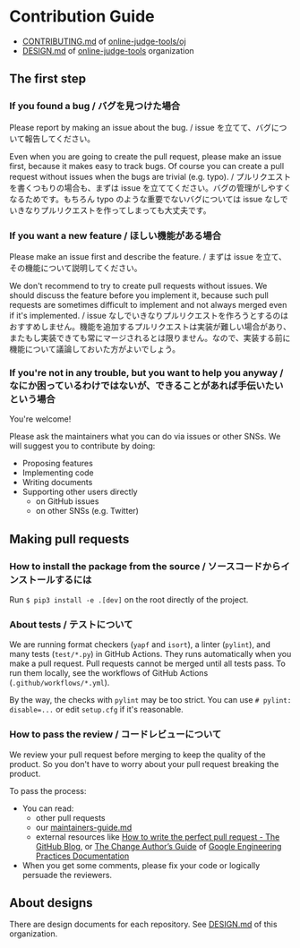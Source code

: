 # Contribution Guide

-   [CONTRIBUTING.md](https://github.com/online-judge-tools/oj/blob/master/CONTRIBUTING.md) of [online-judge-tools/oj](https://github.com/online-judge-tools/oj)
-   [DESIGN.md](https://github.com/online-judge-tools/.github/blob/master/DESIGN.md) of [online-judge-tools](https://github.com/online-judge-tools) organization


## The first step

### If you found a bug / バグを見つけた場合

Please report by making an issue about the bug. / issue を立てて、バグについて報告してください。

Even when you are going to create the pull request, please make an issue first, because it makes easy to track bugs. Of course you can create a pull request without issues when the bugs are trivial (e.g. typo). / プルリクエストを書くつもりの場合も、まずは issue を立ててください。バグの管理がしやすくなるためです。もちろん typo のような重要でないバグについては issue なしでいきなりプルリクエストを作ってしまっても大丈夫です。


### If you want a new feature / ほしい機能がある場合

Please make an issue first and describe the feature. / まずは issue を立て、その機能について説明してください。

We don't recommend to try to create pull requests without issues. We should discuss the feature before you implement it, because such pull requests are sometimes difficult to implement and not always merged even if it's implemented. / issue なしでいきなりプルリクエストを作ろうとするのはおすすめしません。機能を追加するプルリクエストは実装が難しい場合があり、またもし実装できても常にマージされるとは限りません。なので、実装する前に機能について議論しておいた方がよいでしょう。


### If you're not in any trouble, but you want to help you anyway / なにか困っているわけではないが、できることがあれば手伝いたいという場合

You're welcome!

Please ask the maintainers what you can do via issues or other SNSs.
We will suggest you to contribute by doing:

-   Proposing features
-   Implementing code
-   Writing documents
-   Supporting other users directly
    -   on GitHub issues
    -   on other SNSs (e.g. Twitter)


## Making pull requests

### How to install the package from the source / ソースコードからインストールするには

Run `$ pip3 install -e .[dev]` on the root directly of the project.

### About tests / テストについて

We are running format checkers (`yapf` and `isort`), a linter (`pylint`), and many tests (`test/*.py`) in GitHub Actions.
They runs automatically when you make a pull request. Pull requests cannot be merged until all tests pass.
To run them locally, see the workflows of GitHub Actions (`.github/workflows/*.yml`).

By the way, the checks with `pylint` may be too strict. You can use `# pylint: disable=...` or edit `setup.cfg` if it's reasonable.

### How to pass the review / コードレビューについて

We review your pull request before merging to keep the quality of the product.
So you don't have to worry about your pull request breaking the product.

To pass the process:

-   You can read:
    -   other pull requests
    -   our [maintainers-guide.md](https://github.com/online-judge-tools/.github/blob/master/maintainers-guide.md)
    -   external resources like [How to write the perfect pull request - The GitHub Blog](https://github.blog/2015-01-21-how-to-write-the-perfect-pull-request/), or [The Change Author’s Guide](https://google.github.io/eng-practices/review/developer/) of [Google Engineering Practices Documentation](https://google.github.io/eng-practices/)
-   When you get some comments, please fix your code or logically persuade the reviewers.


## About designs

There are design documents for each repository. See [DESIGN.md](https://github.com/online-judge-tools/.github/blob/master/DESIGN.md) of this organization.
